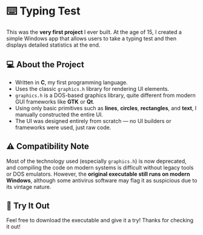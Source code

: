 # ⌨️ Typing Test

This was the **very first project** I ever built. At the age of 15, I created a simple Windows app that allows users to take a typing test and then displays detailed statistics at the end.

## 💻 About the Project

* Written in **C**, my first programming language.
* Uses the classic `graphics.h` library for rendering UI elements.
* `graphics.h` is a DOS-based graphics library, quite different from modern GUI frameworks like **GTK** or **Qt**.
* Using only basic primitives such as **lines**, **circles**, **rectangles**, and **text**, I manually constructed the entire UI.
* The UI was designed entirely from scratch — no UI builders or frameworks were used, just raw code.

## ⚠️ Compatibility Note

Most of the technology used (especially `graphics.h`) is now deprecated, and compiling the code on modern systems is difficult without legacy tools or DOS emulators.
However, the **original executable still runs on modern Windows**, although some antivirus software may flag it as suspicious due to its vintage nature.

## 🚀 Try It Out

Feel free to download the executable and give it a try!
Thanks for checking it out!
